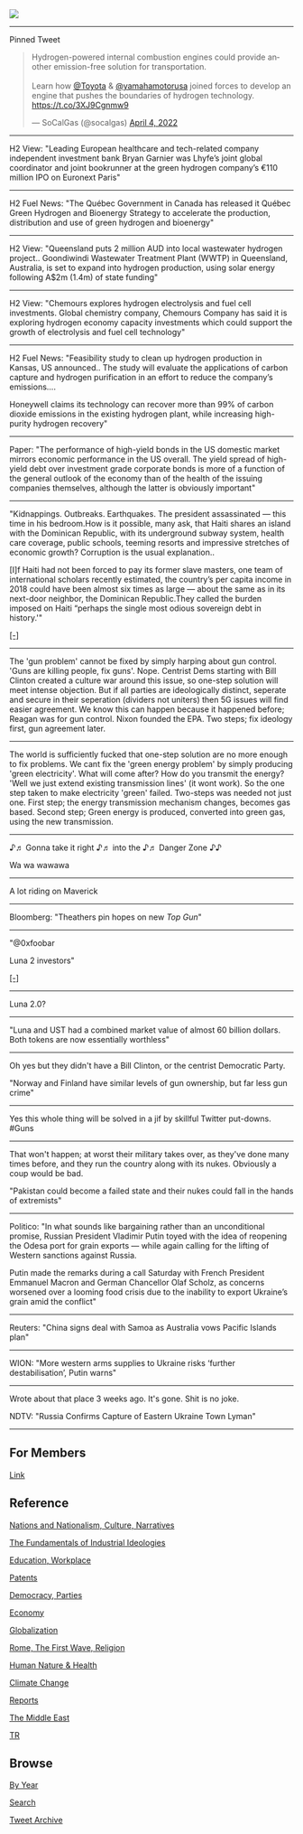 <img src="https://drive.google.com/uc?export=view&id=1B2wf9R7AMH1d7Vw6e2mucLbIQ5NSjir7"/>

---

Pinned Tweet

<blockquote class="twitter-tweet"><p lang="en" dir="ltr">Hydrogen-powered internal combustion engines could provide another emission-free solution for transportation. <br><br>Learn how <a href="https://twitter.com/Toyota?ref_src=twsrc%5Etfw">@Toyota</a> &amp; <a href="https://twitter.com/YamahaMotorUSA?ref_src=twsrc%5Etfw">@yamahamotorusa</a> joined forces to develop an engine that pushes the boundaries of hydrogen technology. <a href="https://t.co/3XJ9Cgnmw9">https://t.co/3XJ9Cgnmw9</a></p>&mdash; SoCalGas (@socalgas) <a href="https://twitter.com/socalgas/status/1511060577828827139?ref_src=twsrc%5Etfw">April 4, 2022</a></blockquote> <script async src="https://platform.twitter.com/widgets.js" charset="utf-8"></script>

---

H2 View: "Leading European healthcare and tech-related company
independent investment bank Bryan Garnier was Lhyfe’s joint global
coordinator and joint bookrunner at the green hydrogen company’s €110
million IPO on Euronext Paris"

---

H2 Fuel News: "The Québec Government in Canada has released it Québec
Green Hydrogen and Bioenergy Strategy to accelerate the production,
distribution and use of green hydrogen and bioenergy"

---

H2 View: "Queensland puts 2 million AUD into local wastewater hydrogen
project.. Goondiwindi Wastewater Treatment Plant (WWTP) in Queensland,
Australia, is set to expand into hydrogen production, using solar
energy following A$2m (1.4m) of state funding"

---

H2 View: "Chemours explores hydrogen electrolysis and fuel cell
investments. Global chemistry company, Chemours Company has said it is
exploring hydrogen economy capacity investments which could support
the growth of electrolysis and fuel cell technology"

---

H2 Fuel News: "Feasibility study to clean up hydrogen production in
Kansas, US announced.. The study will evaluate the applications of
carbon capture and hydrogen purification in an effort to reduce the
company’s emissions....

Honeywell claims its technology can recover more than 99% of carbon
dioxide emissions in the existing hydrogen plant, while increasing
high-purity hydrogen recovery"

---

Paper: "The performance of high-yield bonds in the US domestic market
mirrors economic performance in the US overall. The yield spread of
high-yield debt over investment grade corporate bonds is more of a
function of the general outlook of the economy than of the health of
the issuing companies themselves, although the latter is obviously
important"

---

"Kidnappings. Outbreaks. Earthquakes. The president assassinated — this
time in his bedroom.How is it possible, many ask, that Haiti shares an
island with the Dominican Republic, with its underground subway
system, health care coverage, public schools, teeming resorts and
impressive stretches of economic growth? Corruption is the usual
explanation..

[I]f Haiti had not been forced to pay its former slave masters, one
team of international scholars recently estimated, the country’s per
capita income in 2018 could have been almost six times as large —
about the same as in its next-door neighbor, the Dominican
Republic.They called the burden imposed on Haiti “perhaps the single
most odious sovereign debt in history.'"

[[-]](https://www.nytimes.com/2022/05/20/world/americas/haiti-history-colonized-france.html)

---

The 'gun problem' cannot be fixed by simply harping about gun control.
'Guns are killing people, fix guns'. Nope. Centrist Dems starting with
Bill Clinton created a culture war around this issue, so one-step
solution will meet intense objection. But if all parties are
ideologically distinct, seperate and secure in their seperation
(dividers not uniters) then 5G issues will find easier agreement. We
know this can happen because it happened before; Reagan was for gun
control. Nixon founded the EPA. Two steps; fix ideology first, gun
agreement later.

---

The world is sufficiently fucked that one-step solution are no more
enough to fix problems. We cant fix the 'green energy problem' by
simply producing 'green electricity'. What will come after? How do you
transmit the energy? 'Well we just extend existing transmission lines'
(it wont work). So the one step taken to make electricity 'green'
failed. Two-steps was needed not just one. First step; the energy
transmission mechanism changes, becomes gas based. Second step; Green
energy is produced, converted into green gas, using the new
transmission.

---

♪♬ Gonna take it right ♪♬ into the ♪♬ Danger Zone ♪♪

Wa wa wawawa

---

A lot riding on Maverick

---

Bloomberg: "Theathers pin hopes on new *Top Gun*"

---

"@0xfoobar

Luna 2 investors"

[[-]](https://twitter.com/0xfoobar/status/1530409704387657729)

---

Luna 2.0? 

---

"Luna and UST had a combined market value of almost 60 billion
dollars. Both tokens are now essentially worthless"

---

Oh yes but they didn't have a Bill Clinton, or the centrist Democratic
Party.

"Norway and Finland have similar levels of gun ownership, but far less
gun crime"

---

Yes this whole thing will be solved in a jif by skillful Twitter
put-downs. \#Guns

---

That won't happen; at worst their military takes over, as they've done
many times before, and they run the country along with its nukes.
Obviously a coup would be bad.

"Pakistan could become a failed state and their nukes could fall in
the hands of extremists"

---

Politico: "In what sounds like bargaining rather than an unconditional
promise, Russian President Vladimir Putin toyed with the idea of
reopening the Odesa port for grain exports — while again calling for
the lifting of Western sanctions against Russia.

Putin made the remarks during a call Saturday with French President
Emmanuel Macron and German Chancellor Olaf Scholz, as concerns
worsened over a looming food crisis due to the inability to export
Ukraine’s grain amid the conflict"

---

Reuters: "China signs deal with Samoa as Australia vows Pacific Islands plan"

---

WION: "More western arms supplies to Ukraine risks ‘further
destabilisation’, Putin warns"

---

Wrote about that place 3 weeks ago. It's gone. Shit is no joke.

NDTV: "Russia Confirms Capture of Eastern Ukraine Town Lyman"

---

## For Members

[Link](https://thirdwave-members.herokuapp.com)

## Reference

[Nations and Nationalism, Culture, Narratives](/2013/02/nations-and-nationalism.md)

[The Fundamentals of Industrial Ideologies](/2011/04/fundamentals-of-industrial-ideologies.md)

[Education, Workplace](2017/09/education-workplace.md)

[Patents](/2018/09/patents.md)

[Democracy, Parties](/2016/11/democracy.md)

[Economy](/2018/05/economy.md)

[Globalization](/2018/09/globalization.md)

[Rome, The First Wave, Religion](/2017/12/rome.md)

[Human Nature & Health](/2020/07/human-nature.md)

[Climate Change](/2018/12/climate.md)

[Reports](/2019/05/reports.md)

[The Middle East](/2019/07/middleeast.md)

[TR](../tr)

## Browse

[By Year](years.md)

[Search](search.html)

[Tweet Archive](/tweets/README.md)


